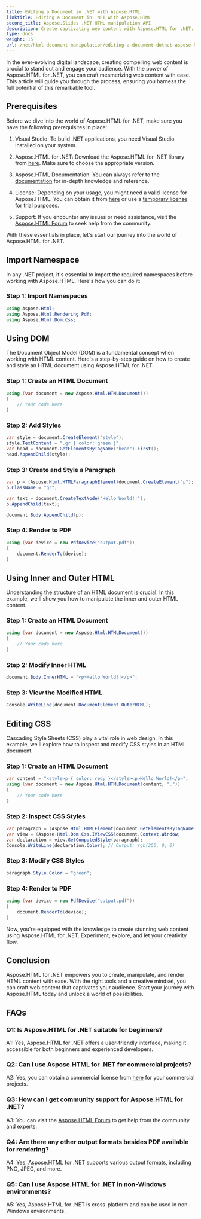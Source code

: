 ```yaml
---
title: Editing a Document in .NET with Aspose.HTML
linktitle: Editing a Document in .NET with Aspose.HTML
second_title: Aspose.Slides .NET HTML manipulation API
description: Create captivating web content with Aspose.HTML for .NET. Learn how to manipulate HTML, CSS, and more.
type: docs
weight: 15
url: /net/html-document-manipulation/editing-a-document-dotnet-aspose-html/
---
```


In the ever-evolving digital landscape, creating compelling web content is crucial to stand out and engage your audience. With the power of Aspose.HTML for .NET, you can craft mesmerizing web content with ease. This article will guide you through the process, ensuring you harness the full potential of this remarkable tool.

## Prerequisites

Before we dive into the world of Aspose.HTML for .NET, make sure you have the following prerequisites in place:

1. Visual Studio: To build .NET applications, you need Visual Studio installed on your system.

2. Aspose.HTML for .NET: Download the Aspose.HTML for .NET library from [here](https://releases.aspose.com/html/net/). Make sure to choose the appropriate version.

3. Aspose.HTML Documentation: You can always refer to the [documentation](https://reference.aspose.com/html/net/) for in-depth knowledge and reference.

4. License: Depending on your usage, you might need a valid license for Aspose.HTML. You can obtain it from [here](https://purchase.aspose.com/buy) or use a [temporary license](https://purchase.aspose.com/temporary-license/) for trial purposes.

5. Support: If you encounter any issues or need assistance, visit the [Aspose.HTML Forum](https://forum.aspose.com/) to seek help from the community.

With these essentials in place, let's start our journey into the world of Aspose.HTML for .NET.

## Import Namespace

In any .NET project, it's essential to import the required namespaces before working with Aspose.HTML. Here's how you can do it:

### Step 1: Import Namespaces

```csharp
using Aspose.Html;
using Aspose.Html.Rendering.Pdf;
using Aspose.Html.Dom.Css;
```

## Using DOM

The Document Object Model (DOM) is a fundamental concept when working with HTML content. Here's a step-by-step guide on how to create and style an HTML document using Aspose.HTML for .NET.

### Step 1: Create an HTML Document

```csharp
using (var document = new Aspose.Html.HTMLDocument())
{
    // Your code here
}
```

### Step 2: Add Styles

```csharp
var style = document.CreateElement("style");
style.TextContent = ".gr { color: green }";
var head = document.GetElementsByTagName("head").First();
head.AppendChild(style);
```

### Step 3: Create and Style a Paragraph

```csharp
var p = (Aspose.Html.HTMLParagraphElement)document.CreateElement("p");
p.ClassName = "gr";

var text = document.CreateTextNode("Hello World!!");
p.AppendChild(text);

document.Body.AppendChild(p);
```

### Step 4: Render to PDF

```csharp
using (var device = new PdfDevice("output.pdf"))
{
    document.RenderTo(device);
}
```

## Using Inner and Outer HTML

Understanding the structure of an HTML document is crucial. In this example, we'll show you how to manipulate the inner and outer HTML content.

### Step 1: Create an HTML Document

```csharp
using (var document = new Aspose.Html.HTMLDocument())
{
    // Your code here
}
```

### Step 2: Modify Inner HTML

```csharp
document.Body.InnerHTML = "<p>Hello World!!</p>";
```

### Step 3: View the Modified HTML

```csharp
Console.WriteLine(document.DocumentElement.OuterHTML);
```

## Editing CSS

Cascading Style Sheets (CSS) play a vital role in web design. In this example, we'll explore how to inspect and modify CSS styles in an HTML document.

### Step 1: Create an HTML Document

```csharp
var content = "<style>p { color: red; }</style><p>Hello World!</p>";
using (var document = new Aspose.Html.HTMLDocument(content, "."))
{
    // Your code here
}
```

### Step 2: Inspect CSS Styles

```csharp
var paragraph = (Aspose.Html.HTMLElement)document.GetElementsByTagName("p").First();
var view = (Aspose.Html.Dom.Css.IViewCSS)document.Context.Window;
var declaration = view.GetComputedStyle(paragraph);
Console.WriteLine(declaration.Color); // Output: rgb(255, 0, 0)
```

### Step 3: Modify CSS Styles

```csharp
paragraph.Style.Color = "green";
```

### Step 4: Render to PDF

```csharp
using (var device = new PdfDevice("output.pdf"))
{
    document.RenderTo(device);
}
```

Now, you're equipped with the knowledge to create stunning web content using Aspose.HTML for .NET. Experiment, explore, and let your creativity flow.

## Conclusion

Aspose.HTML for .NET empowers you to create, manipulate, and render HTML content with ease. With the right tools and a creative mindset, you can craft web content that captivates your audience. Start your journey with Aspose.HTML today and unlock a world of possibilities.

## FAQs

### Q1: Is Aspose.HTML for .NET suitable for beginners?

A1: Yes, Aspose.HTML for .NET offers a user-friendly interface, making it accessible for both beginners and experienced developers.

### Q2: Can I use Aspose.HTML for .NET for commercial projects?

A2: Yes, you can obtain a commercial license from [here](https://purchase.aspose.com/buy) for your commercial projects.

### Q3: How can I get community support for Aspose.HTML for .NET?

A3: You can visit the [Aspose.HTML Forum](https://forum.aspose.com/) to get help from the community and experts.

### Q4: Are there any other output formats besides PDF available for rendering?

A4: Yes, Aspose.HTML for .NET supports various output formats, including PNG, JPEG, and more.

### Q5: Can I use Aspose.HTML for .NET in non-Windows environments?

A5: Yes, Aspose.HTML for .NET is cross-platform and can be used in non-Windows environments.
